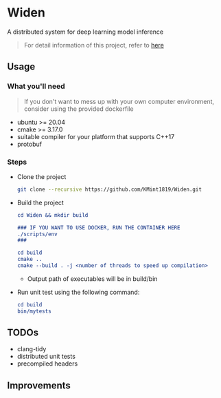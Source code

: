 # Widen
A distributed system for deep learning model inference

> For detail information of this project, refer to [here](docs/)


## Usage
### What you'll need
> If you don't want to mess up with your own computer environment, consider using the provided dockerfile
- ubuntu >= 20.04
- cmake >= 3.17.0
- suitable compiler for your platform that supports C++17
- protobuf

### Steps 
- Clone the project
    ```bash
    git clone --recursive https://github.com/KMint1819/Widen.git
    ```

- Build the project
    ```cmake
    cd Widen && mkdir build

    ### IF YOU WANT TO USE DOCKER, RUN THE CONTAINER HERE
    ./scripts/env
    ###    

    cd build
    cmake ..
    cmake --build . -j <number of threads to speed up compilation>
    ```
    - Output path of executables will be in build/bin
 
- Run unit test using the following command:
    ```cmake
    cd build
    bin/mytests
    ```

## TODOs
- clang-tidy
- distributed unit tests
- precompiled headers

## Improvements
